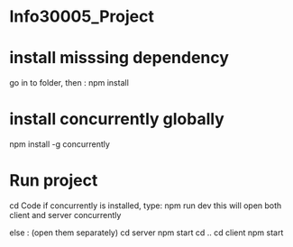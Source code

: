 # Info30005_Project

# install misssing dependency
go in to folder, then :
npm install

# install concurrently globally
npm install -g concurrently

# Run project

cd Code
if concurrently is installed, type:
    npm run dev 
    this will open both client and server concurrently

else : (open them separately)
    cd server
    npm start
    cd ..
    cd client
    npm start
    
    
    
